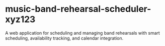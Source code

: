 # music-band-rehearsal-scheduler-xyz123
A web application for scheduling and managing band rehearsals with smart scheduling, availability tracking, and calendar integration.
